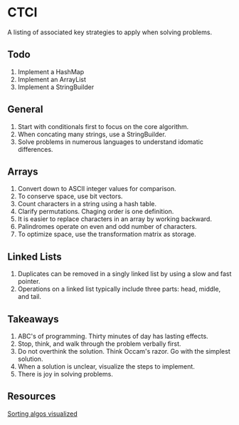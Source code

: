 # CTCI

A listing of associated key strategies to apply when solving problems.

## Todo

1. Implement a HashMap
1. Implement an ArrayList
1. Implement a StringBuilder

## General

1. Start with conditionals first to focus on the core algorithm.
1. When concating many strings, use a StringBuilder.
1. Solve problems in numerous languages to understand idomatic differences.

## Arrays

1. Convert down to ASCII integer values for comparison.
1. To conserve space, use bit vectors.
1. Count characters in a string using a hash table.
1. Clarify permutations. Chaging order is one definition.
1. It is easier to replace characters in an array by working backward.
1. Palindromes operate on even and odd number of characters.
1. To optimize space, use the transformation matrix as storage.

## Linked Lists

1. Duplicates can be removed in a singly linked list by using a slow and fast pointer.
1. Operations on a linked list typically include three parts: head, middle, and tail.

## Takeaways

1. ABC's of programming. Thirty minutes of day has lasting effects.
1. Stop, think, and walk through the problem verbally first.
1. Do not overthink the solution. Think Occam's razor. Go with the simplest solution.
1. When a solution is unclear, visualize the steps to implement.
1. There is joy in solving problems.

## Resources

[Sorting algos visualized](https://www.cs.usfca.edu/~galles/visualization/ComparisonSort.html)
